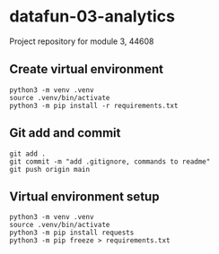 # datafun-03-analytics
Project repository for module 3, 44608

## Create virtual environment
```shell
python3 -m venv .venv
source .venv/bin/activate
python3 -m pip install -r requirements.txt
```
## Git add and commit 

```shell
git add .
git commit -m "add .gitignore, commands to readme"
git push origin main
```

## Virtual environment setup
```shell
python3 -m venv .venv
source .venv/bin/activate
python3 -m pip install requests
python3 -m pip freeze > requirements.txt
```
